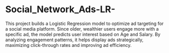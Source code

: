 # Social_Network_Ads-LR-
This project builds a Logistic Regression model to optimize ad targeting for a social media platform. Since older, wealthier users engage more with a specific ad, the model predicts user interest based on Age and Salary. By analyzing engagement patterns, it helps display ads strategically, maximizing click-through rates and improving ad efficiency.
